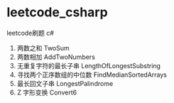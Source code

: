 # leetcode_csharp
 leetcode刷题 c#



1. 两数之和	TwoSum
2. 两数相加	AddTwoNumbers
3. 无重复字符的最长子串 LengthOfLongestSubstring
4. 寻找两个正序数组的中位数 FindMedianSortedArrays
5. 最长回文子串 LongestPalindrome
6. Z 字形变换 Convert6